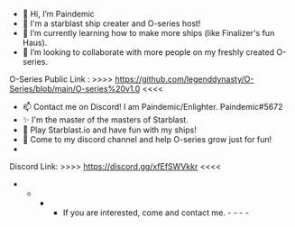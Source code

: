 - 👋 Hi, I’m Paindemic
- 👀 I'm a starblast ship creater and O-series host!
- 🌱 I’m currently learning how to make more ships (like Finalizer's fun Haus).
- 💞️ I’m looking to collaborate with more people on my freshly created O-series.

O-Series Public Link : >>>> https://github.com/legenddynasty/O-Series/blob/main/O-series%20v1.0 <<<<

- 📫 Contact me on Discord! I am Paindemic/Enlighter. Paindemic#5672
- ✨ I'm the master of the masters of Starblast.
- 🚢 Play Starblast.io and have fun with my ships!
- 📖 Come to my discord channel and help O-series grow just for fun! 
- 
Discord Link:     >>>> https://discord.gg/xfEfSWVkkr <<<<
- - - - If you are interested, come and contact me. - - - - 


<!---
legenddynasty/legenddynasty is a ✨ special ✨ repository because its `README.md` (this file) appears on your GitHub profile.
You can click the Preview link to take a look at your changes.
--->
